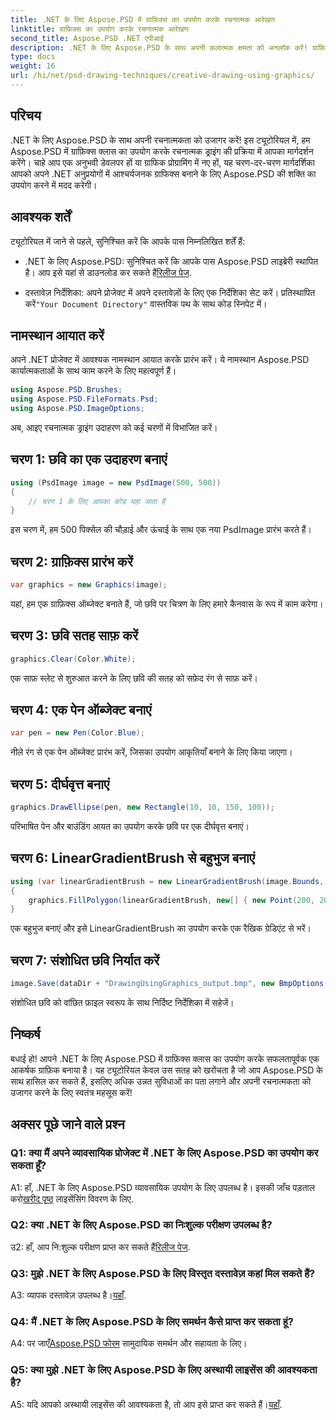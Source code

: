 ```yaml
---
title: .NET के लिए Aspose.PSD में ग्राफ़िक्स का उपयोग करके रचनात्मक आरेखण
linktitle: ग्राफ़िक्स का उपयोग करके रचनात्मक आरेखण
second_title: Aspose.PSD .NET एपीआई
description: .NET के लिए Aspose.PSD के साथ अपनी कलात्मक क्षमता को अनलॉक करें! ग्राफ़िक्स का उपयोग करके रचनात्मक ड्राइंग के लिए हमारे ट्यूटोरियल का अनुसरण करें।
type: docs
weight: 16
url: /hi/net/psd-drawing-techniques/creative-drawing-using-graphics/
---
```

## परिचय

.NET के लिए Aspose.PSD के साथ अपनी रचनात्मकता को उजागर करें! इस ट्यूटोरियल में, हम Aspose.PSD में ग्राफ़िक्स क्लास का उपयोग करके रचनात्मक ड्राइंग की प्रक्रिया में आपका मार्गदर्शन करेंगे। चाहे आप एक अनुभवी डेवलपर हों या ग्राफिक प्रोग्रामिंग में नए हों, यह चरण-दर-चरण मार्गदर्शिका आपको अपने .NET अनुप्रयोगों में आश्चर्यजनक ग्राफिक्स बनाने के लिए Aspose.PSD की शक्ति का उपयोग करने में मदद करेगी।

## आवश्यक शर्तें

ट्यूटोरियल में जाने से पहले, सुनिश्चित करें कि आपके पास निम्नलिखित शर्तें हैं:

-  .NET के लिए Aspose.PSD: सुनिश्चित करें कि आपके पास Aspose.PSD लाइब्रेरी स्थापित है। आप इसे यहां से डाउनलोड कर सकते हैं[रिलीज पेज](https://releases.aspose.com/psd/net/).

-  दस्तावेज़ निर्देशिका: अपने प्रोजेक्ट में अपने दस्तावेज़ों के लिए एक निर्देशिका सेट करें। प्रतिस्थापित करें`"Your Document Directory"` वास्तविक पथ के साथ कोड स्निपेट में।

## नामस्थान आयात करें

अपने .NET प्रोजेक्ट में आवश्यक नामस्थान आयात करके प्रारंभ करें। ये नामस्थान Aspose.PSD कार्यात्मकताओं के साथ काम करने के लिए महत्वपूर्ण हैं।

```csharp
using Aspose.PSD.Brushes;
using Aspose.PSD.FileFormats.Psd;
using Aspose.PSD.ImageOptions;
```

अब, आइए रचनात्मक ड्राइंग उदाहरण को कई चरणों में विभाजित करें।

## चरण 1: छवि का एक उदाहरण बनाएं

```csharp
using (PsdImage image = new PsdImage(500, 500))
{
    // चरण 1 के लिए आपका कोड यहां जाता है
}
```

इस चरण में, हम 500 पिक्सेल की चौड़ाई और ऊंचाई के साथ एक नया PsdImage प्रारंभ करते हैं।

## चरण 2: ग्राफ़िक्स प्रारंभ करें

```csharp
var graphics = new Graphics(image);
```

यहां, हम एक ग्राफ़िक्स ऑब्जेक्ट बनाते हैं, जो छवि पर चित्रण के लिए हमारे कैनवास के रूप में काम करेगा।

## चरण 3: छवि सतह साफ़ करें

```csharp
graphics.Clear(Color.White);
```

एक साफ़ स्लेट से शुरुआत करने के लिए छवि की सतह को सफ़ेद रंग से साफ़ करें।

## चरण 4: एक पेन ऑब्जेक्ट बनाएं

```csharp
var pen = new Pen(Color.Blue);
```

नीले रंग से एक पेन ऑब्जेक्ट प्रारंभ करें, जिसका उपयोग आकृतियाँ बनाने के लिए किया जाएगा।

## चरण 5: दीर्घवृत्त बनाएं

```csharp
graphics.DrawEllipse(pen, new Rectangle(10, 10, 150, 100));
```

परिभाषित पेन और बाउंडिंग आयत का उपयोग करके छवि पर एक दीर्घवृत्त बनाएं।

## चरण 6: LinearGradientBrush से बहुभुज बनाएं

```csharp
using (var linearGradientBrush = new LinearGradientBrush(image.Bounds, Color.Red, Color.White, 45f))
{
    graphics.FillPolygon(linearGradientBrush, new[] { new Point(200, 200), new Point(400, 200), new Point(250, 350) });
}
```

एक बहुभुज बनाएं और इसे LinearGradientBrush का उपयोग करके एक रैखिक ग्रेडिएंट से भरें।

## चरण 7: संशोधित छवि निर्यात करें

```csharp
image.Save(dataDir + "DrawingUsingGraphics_output.bmp", new BmpOptions());
```

संशोधित छवि को वांछित फ़ाइल स्वरूप के साथ निर्दिष्ट निर्देशिका में सहेजें।

## निष्कर्ष

बधाई हो! आपने .NET के लिए Aspose.PSD में ग्राफ़िक्स क्लास का उपयोग करके सफलतापूर्वक एक आकर्षक ग्राफ़िक बनाया है। यह ट्यूटोरियल केवल उस सतह को खरोंचता है जो आप Aspose.PSD के साथ हासिल कर सकते हैं, इसलिए अधिक उन्नत सुविधाओं का पता लगाने और अपनी रचनात्मकता को उजागर करने के लिए स्वतंत्र महसूस करें!

## अक्सर पूछे जाने वाले प्रश्न

### Q1: क्या मैं अपने व्यावसायिक प्रोजेक्ट में .NET के लिए Aspose.PSD का उपयोग कर सकता हूँ?

A1: हाँ, .NET के लिए Aspose.PSD व्यावसायिक उपयोग के लिए उपलब्ध है। इसकी जाँच पड़ताल करो[खरीद पृष्ठ](https://purchase.aspose.com/buy) लाइसेंसिंग विवरण के लिए.

### Q2: क्या .NET के लिए Aspose.PSD का निःशुल्क परीक्षण उपलब्ध है?

 उ2: हाँ, आप नि:शुल्क परीक्षण प्राप्त कर सकते हैं[रिलीज पेज](https://releases.aspose.com/).

### Q3: मुझे .NET के लिए Aspose.PSD के लिए विस्तृत दस्तावेज़ कहां मिल सकते हैं?

 A3: व्यापक दस्तावेज़ उपलब्ध है।[यहाँ](https://reference.aspose.com/psd/net/).

### Q4: मैं .NET के लिए Aspose.PSD के लिए समर्थन कैसे प्राप्त कर सकता हूं?

 A4: पर जाएँ[Aspose.PSD फोरम](https://forum.aspose.com/c/psd/34) सामुदायिक समर्थन और सहायता के लिए।

### Q5: क्या मुझे .NET के लिए Aspose.PSD के लिए अस्थायी लाइसेंस की आवश्यकता है?

 A5: यदि आपको अस्थायी लाइसेंस की आवश्यकता है, तो आप इसे प्राप्त कर सकते हैं।[यहाँ](https://purchase.aspose.com/temporary-license/).
